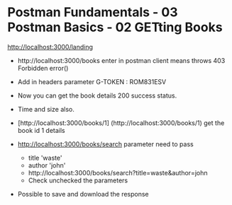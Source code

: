 #  Postman Fundamentals - 03 Postman Basics - 02 GETting Books

[http://localhost:3000/landing](http://localhost:3000/landing)

- http://localhost:3000/books enter in postman client means throws 403 Forbidden error()

- Add  in headers parameter
	G-TOKEN : ROM831ESV
- Now you can get the book details 200 success status.
- Time and size also.

- [http://localhost:3000/books/1] (http://localhost:3000/books/1) get the book id 1 details

- [http://localhost:3000/books/search](http://localhost:3000/books/search) parameter need to pass
	- title 'waste'
	- author 'john'
	- http://localhost:3000/books/search?title=waste&author=john
	- Check unchecked the parameters

- Possible to save and download the response
